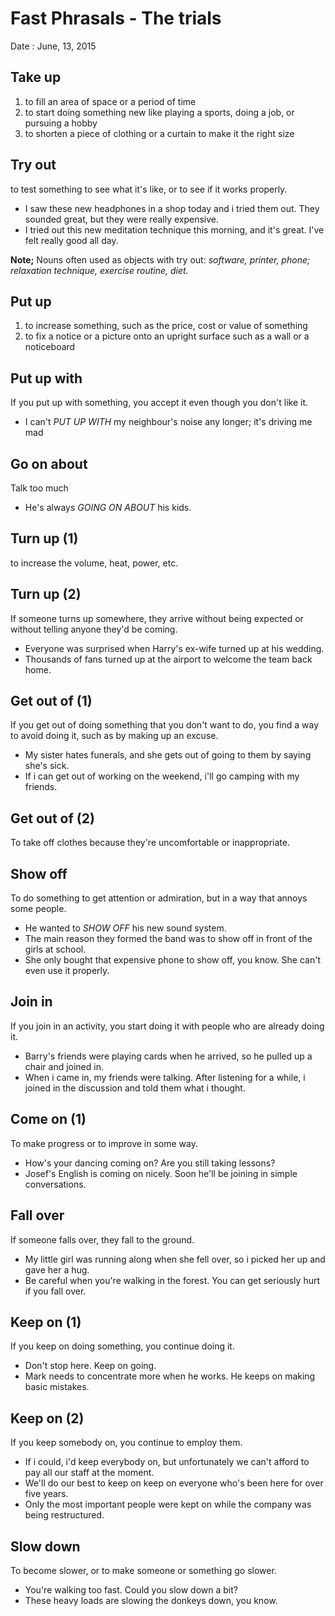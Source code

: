 # Fast Phrasals - The trials
Date : June, 13, 2015

## Take up
1. to fill an area of space or a period of time 
2. to start doing something new like playing a sports, doing a job, or pursuing a hobby
3. to shorten a piece of clothing or a curtain to make it the right size 

## Try out 
to test something to see what it's like, or to see if it works properly.
* I saw these new headphones in a shop today and i tried them out. They sounded great, but they were really expensive.
* I tried out this new meditation technique this morning, and it's great. I've felt really good all day.

**Note;** Nouns often used as objects with try out: *software, printer, phone; relaxation technique, exercise routine, diet.*

## Put up 
1. to increase something, such as the price, cost or value of something
2. to fix a notice or a picture onto an upright surface such as a wall or a noticeboard

## Put up with 
If you put up with something, you accept it even though you don't like it.
* I can't *PUT UP WITH* my neighbour's noise any longer; it's driving me mad 

## Go on about
Talk too much 
* He's always *GOING ON ABOUT* his kids.

## Turn up (1) 
to increase the volume, heat, power, etc. 

## Turn up (2) 
If someone turns up somewhere, they arrive without being expected or without telling anyone they'd be coming. 
* Everyone was surprised when Harry's ex-wife turned up at his wedding. 
* Thousands of fans turned up at the airport to welcome the team back home. 

## Get out of (1) 
If you get out of doing something that you don't want to do, you find a way to avoid doing it, such as by making up an excuse. 
* My sister hates funerals, and she gets out of going to them by saying she's sick. 
* If i can get out of working on the weekend, i'll go camping with my friends. 

## Get out of (2) 
To take off clothes because they're uncomfortable or inappropriate. 

## Show off 
To do something to get attention or admiration, but in a way that annoys some people. 
* He wanted to *SHOW OFF* his new sound system.
* The main reason they formed the band was to show off in front of the girls at school.
* She only bought that expensive phone to show off, you know. She can't even use it properly.

## Join in
If you join in an activity, you start doing it with people who are already doing it.
* Barry's friends were playing cards when he arrived, so he pulled up a chair and joined in.
* When i came in, my friends were talking. After listening for a while, i joined in the discussion and told them what i thought.

## Come on (1)
To make progress or to improve in some way.
* How's your dancing coming on? Are you still taking lessons?
* Josef's English is coming on nicely. Soon he'll be joining in simple conversations.

## Fall over
If someone falls over, they fall to the ground.
* My little girl was running along when she fell over, so i picked her up and gave her a hug.
* Be careful when you're walking in the forest. You can get seriously hurt if you fall over.

## Keep on (1)
If you keep on doing something, you continue doing it.
* Don't stop here. Keep on going.
* Mark needs to concentrate more when he works. He keeps on making basic mistakes.

## Keep on (2)
If you keep somebody on, you continue to employ them.
* If i could, i'd keep everybody on, but unfortunately we can't afford to pay all our staff at the moment.
* We'll do our best to keep on keep on everyone who's been here for over five years.
* Only the most important people were kept on while the company was being restructured.

## Slow down
To become slower, or to make someone or something go slower.
* You're walking too fast. Could you slow down a bit?
* These heavy loads are slowing the donkeys down, you know.

